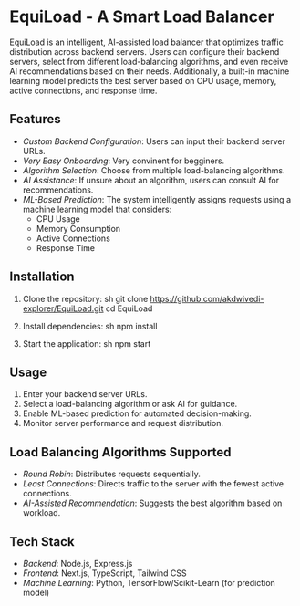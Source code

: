 # EquiLoad - A Smart Load Balancer

EquiLoad is an intelligent, AI-assisted load balancer that optimizes traffic distribution across backend servers. Users can configure their backend servers, select from different load-balancing algorithms, and even receive AI recommendations based on their needs. Additionally, a built-in machine learning model predicts the best server based on CPU usage, memory, active connections, and response time.

## Features

- *Custom Backend Configuration*: Users can input their backend server URLs.
- *Very Easy Onboarding*: Very convinent for begginers.
- *Algorithm Selection*: Choose from multiple load-balancing algorithms.
- *AI Assistance*: If unsure about an algorithm, users can consult AI for recommendations.
- *ML-Based Prediction*: The system intelligently assigns requests using a machine learning model that considers:
  - CPU Usage
  - Memory Consumption
  - Active Connections
  - Response Time

## Installation

1. Clone the repository:
   sh
   git clone https://github.com/akdwivedi-explorer/EquiLoad.git
   cd EquiLoad
   
2. Install dependencies:
   sh
   npm install
   
3. Start the application:
   sh
   npm start
   

## Usage

1. Enter your backend server URLs.
2. Select a load-balancing algorithm or ask AI for guidance.
3. Enable ML-based prediction for automated decision-making.
4. Monitor server performance and request distribution.

## Load Balancing Algorithms Supported

- *Round Robin*: Distributes requests sequentially.
- *Least Connections*: Directs traffic to the server with the fewest active connections.
- *AI-Assisted Recommendation*: Suggests the best algorithm based on workload.

## Tech Stack

- *Backend*: Node.js, Express.js
- *Frontend*: Next.js, TypeScript, Tailwind CSS
- *Machine Learning*: Python, TensorFlow/Scikit-Learn (for prediction model)